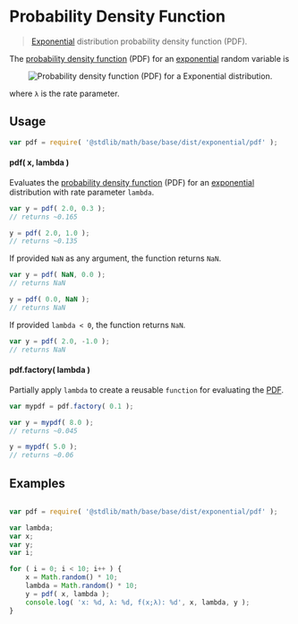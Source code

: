 Probability Density Function
===

> [Exponential][exponential] distribution probability density function (PDF).

<!-- <intro> -->

The [probability density function][pdf] (PDF) for an [exponential][exponential] random variable is

<!-- <equation class="equation" label="eq:pdf_function" align="center" raw=" f(x;\lambda) = \begin{cases}
\lambda e^{-\lambda x} &amp; x \ge 0 \\
0 &amp; x < 0
\end{cases}" alt="Probability density function (PDF) for a Exponential distribution."> -->

<div class="equation" align="center" data-raw-text=" f(x;\lambda) = \begin{cases}
\lambda e^{-\lambda x} &amp; x \ge 0 \\
0 &amp; x < 0
\end{cases}" data-equation="eq:pdf_function">
	<img src="" alt="Probability density function (PDF) for a Exponential distribution.">
	<br>
</div>

<!-- </equation> -->

where `λ` is the rate parameter.

<!-- </intro> -->

<!-- <usage> -->

## Usage
``` javascript
var pdf = require( '@stdlib/math/base/base/dist/exponential/pdf' );
```

#### pdf( x, lambda )
Evaluates the [probability density function][pdf] (PDF) for an [exponential][exponential] distribution with rate parameter `lambda`.

``` javascript
var y = pdf( 2.0, 0.3 );
// returns ~0.165

y = pdf( 2.0, 1.0 );
// returns ~0.135
```

If provided `NaN` as any argument, the function returns `NaN`.

``` javascript
var y = pdf( NaN, 0.0 );
// returns NaN

y = pdf( 0.0, NaN );
// returns NaN
```

If provided `lambda < 0`, the function returns `NaN`.

``` javascript
var y = pdf( 2.0, -1.0 );
// returns NaN
```

#### pdf.factory( lambda )

Partially apply `lambda` to create a reusable `function` for evaluating the [PDF][pdf].

``` javascript
var mypdf = pdf.factory( 0.1 );

var y = mypdf( 8.0 );
// returns ~0.045

y = mypdf( 5.0 );
// returns ~0.06
```
<!-- </usage> -->

<!-- <examples> -->

## Examples

``` javascript

var pdf = require( '@stdlib/math/base/base/dist/exponential/pdf' );

var lambda;
var x;
var y;
var i;

for ( i = 0; i < 10; i++ ) {
	x = Math.random() * 10;
	lambda = Math.random() * 10;
	y = pdf( x, lambda );
	console.log( 'x: %d, λ: %d, f(x;λ): %d', x, lambda, y );
}
```

<!-- </examples> -->


<!-- <links> -->

[pdf]: https://en.wikipedia.org/wiki/Probability_density_function
[exponential]: https://en.wikipedia.org/wiki/Exponential_distribution

<!-- </links> -->
